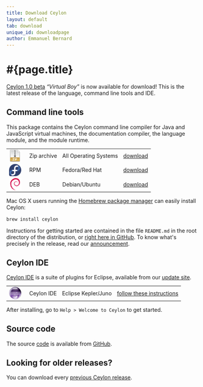 ```yaml
---
title: Download Ceylon
layout: default
tab: download
unique_id: downloadpage
author: Emmanuel Bernard
---
```

# #{page.title}

[Ceylon 1.0 beta][1.0 beta] _&ldquo;Virtual Boy&rdquo;_ is now available for download! 
This is the latest release of the language, command line tools and IDE.

## Command line tools

This package contains the Ceylon command line compiler for Java and
JavaScript virtual machines, the documentation compiler, the language 
module, and the module runtime.

[1.0 beta]:/blog/2013/09/22/ceylon-1

<table>
    <tr>
        <td>
        <a href="/download/dist/1_0_0" 
           title='Download the Zip archive'
           onClick="javascript: _gaq.push(['_trackPageview', '/download/dist/1_0_0?utm_source=download&amp;utm_medium=web&amp;utm_content=dist&amp;utm_campaign=latestrelease']);">
           <img src="/images/download/package-zip.png" style="vertical-align: middle; float: right; margin-right: 0.5em"/>
        </a>
        </td>
        <td>Zip archive</td>
        <td>All Operating Systems</td>
        <td>
        <a href="/download/dist/1_0_0" 
           title='Download the Zip archive'
           class='bubble-button'
           onClick="javascript: _gaq.push(['_trackPageview', '/download/dist/1_0_0?utm_source=download&amp;utm_medium=web&amp;utm_content=dist&amp;utm_campaign=latestrelease']);">
           download
        </a>
        </td>
    </tr>
    <tr>
        <td>
        <a href="/download/dist/1_0_0_rpm" 
           title='Download the RPM'
           onClick="javascript: _gaq.push(['_trackPageview', '/download/dist/1_0_0_rpm?utm_source=download&amp;utm_medium=web&amp;utm_content=dist&amp;utm_campaign=latestrelease']);">
           <img src="/images/download/package-fedora.png" style="vertical-align: middle; float: right; margin-right: 0.5em"/>
        </a>
        </td>
        <td>RPM</td>
        <td>Fedora/Red Hat</td>
        <td>
        <a href="/download/dist/1_0_0_rpm" 
           title='Download the RPM'
           class='bubble-button'
           onClick="javascript: _gaq.push(['_trackPageview', '/download/dist/1_0_0_rpm?utm_source=download&amp;utm_medium=web&amp;utm_content=dist&amp;utm_campaign=latestrelease']);">
           download
        </a>
        </td>
    </tr>
    <tr>
        <td>
        <a href="/download/dist/1_0_0_deb" 
           title='Download the Debian package'
           onClick="javascript: _gaq.push(['_trackPageview', '/download/dist/1_0_0_deb?utm_source=download&amp;utm_medium=web&amp;utm_content=dist&amp;utm_campaign=latestrelease']);">
           <img src="/images/download/package-debian.png" style="vertical-align: middle; float: right; margin-right: 0.5em"/>
        </a>
        </td>
        <td>DEB</td>
        <td>Debian/Ubuntu</td>
        <td>
        <a href="/download/dist/1_0_0_deb" 
           title='Download the Debian package'
           class='bubble-button'
           onClick="javascript: _gaq.push(['_trackPageview', '/download/dist/1_0_0_deb?utm_source=download&amp;utm_medium=web&amp;utm_content=dist&amp;utm_campaign=latestrelease']);">
           download
        </a>
        </td>
    </tr>
</table>

Mac OS X users running the [Homebrew package manager](http://mxcl.github.com/homebrew/) 
can easily install Ceylon:

<!-- lang: none -->
    brew install ceylon

Instructions for getting started are contained in the file
`README.md` in the root directory of the distribution, or
[right here in GitHub][ceylon-dist readme]. To know what's 
precisely in the release, read our [announcement][1.0 beta].

[ceylon-dist readme]: https://github.com/ceylon/ceylon-dist/blob/master/README.md 


## Ceylon IDE

[Ceylon IDE][ide] is a suite of plugins for Eclipse, available 
from our [update site][update site].

[ide]: /documentation/current/ide
[update site]: /documentation/current/ide/install?utm_source=download&utm_medium=web&utm_content=ide-install&utm_campaign=IDE_latestrelease

<table>
    <tr>
        <td>
        <a href="/documentation/current/ide/install" 
           title='Install the IDE'
           onClick="javascript: _gaq.push(['_trackPageview', '/documentation/current/ide/install?utm_source=download&amp;utm_medium=web&amp;utm_content=dist&amp;utm_campaign=latestrelease']);">
           <img src="/images/download/eclipse-ide.png" style="vertical-align: middle; float: right; margin-right: 0.5em"/>
        </a>
        </td>
        <td>Ceylon IDE</td>
        <td>Eclipse Kepler/Juno</td>
        <td>
        <a href="/documentation/current/ide/install" 
           title='Install the IDE'
           class='bubble-button'
           onClick="javascript: _gaq.push(['_trackPageview', '/documentation/current/ide/install?utm_source=download&amp;utm_medium=web&amp;utm_content=dist&amp;utm_campaign=latestrelease']);">
           follow these instructions
        </a>
        </td>
    </tr>
</table>

<!--
<table>
    <tr>
        <td>
        <a href='http://marketplace.eclipse.org/marketplace-client-intro?mpc_install=185799' 
          title='Drag and drop into a running Eclipse Indigo workspace to install Ceylon IDE'>
          <img src='http://marketplace.eclipse.org/misc/installbutton.png' style="vertical-align: middle; float: right; margin-right: 0.5em"/>
        </a>
        </td>
        <td>Ceylon IDE</td>
        <td>Eclipse Indigo (or Juno if on Mac OS X)</td>
        <td>
        <a href='http://marketplace.eclipse.org/marketplace-client-intro?mpc_install=185799' 
           title='Drag and drop into a running Eclipse Indigo workspace to install Ceylon IDE' 
           style='font-weight:bold;text-decoration:none'> 
          drag and drop into a running Eclipse workspace
        </a>
        </td>
    </tr>
</table>
-->

After installing, go to `Help > Welcome to Ceylon` to get started.

## Source code

The source [code](/code) is available from [GitHub](http://ceylon.github.com).

## Looking for older releases?

You can download every [previous Ceylon release](/download-archive).

